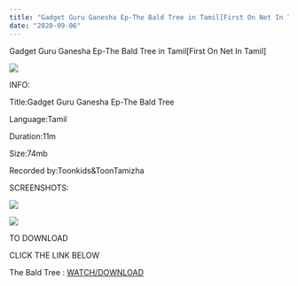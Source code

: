 ```yaml
---
title: "Gadget Guru Ganesha Ep-The Bald Tree in Tamil[First On Net In Tamil]"
date: "2020-09-06"
---
```


 Gadget Guru Ganesha Ep-The Bald Tree in Tamil\[First On Net In Tamil\]

![](https://1.bp.blogspot.com/-tyO0ZxId41Q/X1DXBWgMoLI/AAAAAAAAAKk/rI-W7-yJIqsgur0VurfNR8H72NL3SPOAQCLcBGAsYHQ/w781-h439/vlcsnap-2020-09-03-15h07m07s391.png)

  

INFO:

Title:Gadget Guru Ganesha Ep-The Bald Tree

Language:Tamil

Duration:11m

Size:74mb

  

Recorded by:Toonkids&ToonTamizha

  

SCREENSHOTS:

![](https://1.bp.blogspot.com/-2Q-4V_7bp5g/X1DY505OYaI/AAAAAAAAAKw/YfGkWXu0T4wMoNf4AhUlS-OoUM6nYwAUgCLcBGAsYHQ/w625-h351/vlcsnap-2020-09-03-15h09m08s395.png)

![](https://1.bp.blogspot.com/-rQXOfJ1ucMI/X1DY50XruII/AAAAAAAAAK0/gKHTPTXI5JAc8FaKBYn5KiZZuT6ffCUfQCLcBGAsYHQ/w625-h351/vlcsnap-2020-09-03-15h08m44s575.png)

TO DOWNLOAD 

CLICK THE LINK BELOW

  

The Bald Tree : [WATCH/DOWNLOAD](https://dai.ly/x7vxvpt)
